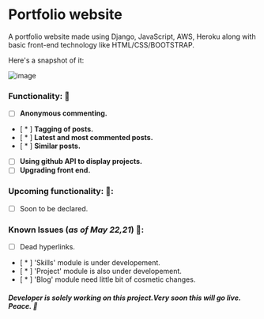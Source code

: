 # Portfolio website

A portfolio website made using Django, JavaScript, AWS, Heroku along with basic front-end technology like HTML/CSS/BOOTSTRAP.

Here's a snapshot of it:

![image](https://user-images.githubusercontent.com/65326183/120919955-e826ec80-c6d9-11eb-98ee-acb2f5714fc1.png)

### Functionality: :tada:
- [ ] **Anonymous commenting.**
- [ * ] **Tagging of posts.**
- [ * ] **Latest and most commented posts.**
- [ * ] **Similar posts.**
- [ ] **Using github API to display projects.**
- [ ] **Upgrading front end.**

### Upcoming functionality: 🚀:
- [ ] Soon to be declared.

### Known Issues (_as of May 22,21_) 🐫:
- [ ] Dead hyperlinks.
- [ * ] 'Skills' module is under developement.
- [ * ] 'Project' module is also under developement.
- [ * ] 'Blog' module need little bit of cosmetic changes.


##### Developer is solely working on this project.Very soon this will go live. Peace. :metal:
